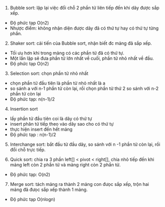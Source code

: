 1. Bubble sort: lặp lại việc đổi chỗ 2 phần tử liên tiếp đến khi dãy được sắp xếp.
- Độ phức tạp O(n2)
- Nhược điểm: không nhận diện được dãy đã có thứ tự hay có thứ tự từng phần.

2. Shaker sort: cải tiến của Bubble sort, nhận biết đc mảng đã sắp xếp.
- Tối ưu hơn khi trong mảng có các phần tử đã có thứ tự.
- Một lần lặp sẽ đưa phần tử lớn nhất về cuối, phần tử nhỏ nhất về đầu.
- Độ phức tạp O(n2)

3. Selection sort: chọn phần tử nhỏ nhất
- chọn phần tử đầu tiên là phần tử nhỏ nhất là a
- so sánh a với n-1 phần tử còn lại, rồi chọn phần tử thứ 2 so sánh với n-2 phần tử còn lại
- Độ phức tạp: n(n-1)/2

4. Insertion sort
- lấy phần tử đầu tiên coi là dãy có thứ tự
- insert phân tử tiếp theo vào dãy sao cho có thứ tự
- thực hiện insert đến hết mảng
- Độ phức tạp : n(n-1)/2

5. Interchange sort: bắt đầu từ đầu dãy, so sánh với n -1 phần tử còn lại, rồi đổi chỗ trực tiếp.

6. Quick sort: chia ra 3 phần left[] < pivot < right[], chia nhỏ tiếp đến khi
               mảng left còn 2 phần tử và mảng right còn 2 phần tử.
- Độ phức tạp: O(n2)

7. Merge sort: tách mảng ra thành 2 mảng con đưọc sắp xếp, trộn hai mảng đã đưọc sắp xếp thành 1 mảng.
- Độ phức tạp O(nlogn)